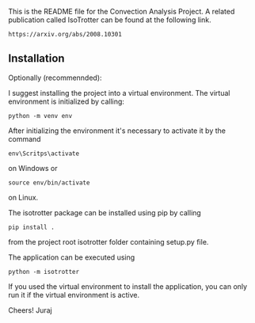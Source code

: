 
This is the README file for the Convection Analysis Project.
A related publication called IsoTrotter can be found at the following link.

	https://arxiv.org/abs/2008.10301

## Installation 

Optionally (recommennded):

I suggest installing the project into a virtual environment. The virtual environment is initialized by calling:

	python -m venv env

After initializing the environment it's necessary to activate it by the command

	env\Scritps\activate 

on Windows or

	source env/bin/activate

on Linux.


The isotrotter package can be installed using pip by calling

	pip install .

from the project root isotrotter folder containing setup.py file.

The application can be executed using

	python -m isotrotter

If you used the virtual environment to install the application, you can only run it if the virtual environment is active.

Cheers!
Juraj


